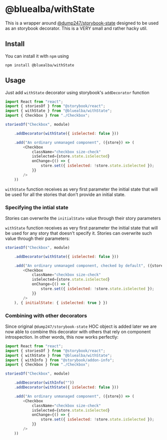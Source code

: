 @bluealba/withState
===
This is a wrapper around [@dump247/storybook-state](https://github.com/dump247/storybook-state) designed to be used as an storybook decorator. This is a VERY small and rather hacky util.

## Install
You can install it with `npm` using

```
npm install @bluealba/withState
```

## Usage

Just add `withState` decorator using storybook's `addDecorator` function

```javascript
import React from "react";
import { storiesOf } from "@storybook/react";
import { withState } from "@bluealba/withState";
import { Checkbox } from "./Checkbox";

storiesOf("Checkbox", module)

	.addDecorator(withState({ isSelected: false }))

	.add("An ordinary unmanaged component", ({store}) => (
		<Checkbox
			className="checkbox size-check"
			isSelected={store.state.isSelected}
			onChange={() => {
				store.set({ isSelected: !store.state.isSelected });
			}}
		/>
	))
```

`withState` function receives as very first parameter the initial state that will be used for all the stories that don't
provide an initial state.

### Specifying the intial state

Stories can overwrite the `initialState` value through their story parameters


`withState` function receives as very first parameter the initial state that will be used for any story that doesn't 
specify it. Stories can overwrite such value through their parameters:

```javascript
storiesOf("Checkbox", module)

	.addDecorator(withState({ isSelected: false }))

	.add("An ordinary unmanaged component, checked by default", ({store}) => (
		<Checkbox
			className="checkbox size-check"
			isSelected={store.state.isSelected}
			onChange={() => {
				store.set({ isSelected: !store.state.isSelected });
			}}
		/>
	), { initialState: { isSelected: true } })
```

### Combining with other decorators

Since original `@dump247/storybook-state` HOC object is added later we are now able to combine this decorator with others that rely on component introspection. In other words, this now works perfectly:

```javascript
import React from "react";
import { storiesOf } from "@storybook/react";
import { withState } from "@bluealba/withState";
import { withInfo } from "@storybook/addon-info";
import { Checkbox } from "./Checkbox";

storiesOf("Checkbox", module)

	.addDecorator(withInfo(""))
	.addDecorator(withState({ isSelected: false }))

	.add("An ordinary unmanaged component", ({store}) => (
		<Checkbox
			className="checkbox size-check"
			isSelected={store.state.isSelected}
			onChange={() => {
				store.set({ isSelected: !store.state.isSelected });
			}}
		/>
	))
```
